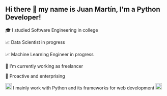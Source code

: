 ## Hi there 👋 my name is Juan Martín, I'm a Python Developer!

🎓 I studied Software Engineering in college

📈 Data Scientist in progress

📈 Machine Learning Engineer in progress

🔭 I'm currently working as freelancer

👀 Proactive and enterprising

<img src="https://cdn.icon-icons.com/icons2/112/PNG/128/python_18894.png" width="20" 
     height="20"> I mainly work with Python and its frameworks for web development <img src="https://cdn.icon-icons.com/icons2/2107/PNG/96/file_type_django_icon_130645.png" width="20" 
     height="20">

<!---
jmorabaiz/jmorabaiz is a ✨ special ✨ repository because its `README.md` (this file) appears on your GitHub profile.
You can click the Preview link to take a look at your changes.
--->

